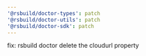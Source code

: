```yaml
---
'@rsbuild/doctor-types': patch
'@rsbuild/doctor-utils': patch
'@rsbuild/doctor-sdk': patch
---
```


fix: rsbuild doctor delete the cloudurl property
